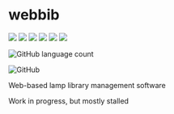 # webbib
![](https://img.shields.io/badge/php-%3E%3D7.4-7b7cb5)
![](https://img.shields.io/badge/TypeScript-%3E%3D4.5.4-blue)
![](https://img.shields.io/badge/JavaScript-es2015-yellow)
![](https://img.shields.io/badge/HTML-5-eb6123)
![](https://img.shields.io/badge/CSS-3-254de4)
![](https://img.shields.io/badge/SQLite-3-2596be)

![GitHub language count](https://img.shields.io/github/languages/count/MatMasIt/webbib)

![GitHub](https://img.shields.io/github/license/MatMasIt/webbib?)

Web-based lamp library management software


Work in progress, but mostly stalled
